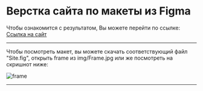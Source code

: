 # Верстка сайта по макеты из Figma

Чтобы ознакомится с результатом, Вы можете перейти по ссылке: 
[Ссылка на сайт](https://arlenmor.github.io/Site-layout-4/)

---

Чтобы посмотреть макет, вы можете скачать соответствующий файл "Site.fig", открыть frame из img/Frame.jpg или же посмотреть на скришнот ниже:

![frame](https://github.com/ArlenMor/Site-layout-4/assets/42170867/915d917d-0ee5-4a53-9340-9b726dea86db)

---

